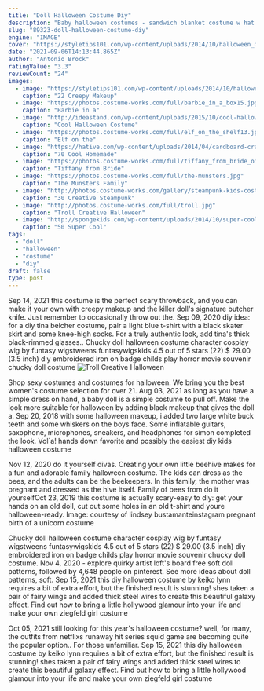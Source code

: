 ```yaml
---
title: "Doll Halloween Costume Diy"
description: "Baby halloween costumes - sandwich blanket costume w hat - photography props for newborn pictures infant boy girl 0-3 6-9 12-18 months 4.7 out of 5 stars 1,078 $12.49 $ 12 . 49"
slug: "89323-doll-halloween-costume-diy"
engine: "IMAGE"
cover: "https://styletips101.com/wp-content/uploads/2014/10/halloween_makeup12.png"
date: "2021-09-06T14:13:44.865Z"
author: "Antonio Brock"
ratingValue: "3.3"
reviewCount: "24"
images:
  - image: "https://styletips101.com/wp-content/uploads/2014/10/halloween_makeup12.png"
    caption: "22 Creepy Makeup"
  - image: "https://photos.costume-works.com/full/barbie_in_a_box15.jpg"
    caption: "Barbie in a"
  - image: "http://ideastand.com/wp-content/uploads/2015/10/cool-halloween-costume-ideas/23-cool-halloween-costume-ideas.jpg"
    caption: "Cool Halloween Costume"
  - image: "https://photos.costume-works.com/full/elf_on_the_shelf13.jpg"
    caption: "Elf on the"
  - image: "https://hative.com/wp-content/uploads/2014/04/cardboard-crafts/11-diy-halloween-masks.jpg"
    caption: "70 Cool Homemade"
  - image: "https://photos.costume-works.com/full/tiffany_from_bride_of_chucky4.jpg"
    caption: "Tiffany from Bride"
  - image: "https://photos.costume-works.com/full/the-munsters.jpg"
    caption: "The Munsters Family"
  - image: "http://photos.costume-works.com/gallery/steampunk-kids-costumes.jpg"
    caption: "30 Creative Steampunk"
  - image: "http://photos.costume-works.com/full/troll.jpg"
    caption: "Troll Creative Halloween"
  - image: "http://spongekids.com/wp-content/uploads/2014/10/super-cool-costume-ideas/30-batwoman-costume.jpg"
    caption: "50 Super Cool"
tags:
  - "doll"
  - "halloween"
  - "costume"
  - "diy"
draft: false
type: post
---
```


Sep 14, 2021 this costume is the perfect scary throwback, and you can make it your own with creepy makeup and the killer doll's signature butcher knife. Just remember to occasionally throw out the. Sep 09, 2020 diy idea: for a diy tina belcher costume, pair a light blue t-shirt with a black skater skirt and some knee-high socks. For a truly authentic look, add tina's thick black-rimmed glasses.. Chucky doll halloween costume character cosplay wig by funtasy wigstweens funtasywigskids 4.5 out of 5 stars (22) $ 29.00  (3.5 inch) diy embroidered iron on badge childs play horror movie souvenir chucky doll costume
![Troll Creative Halloween](http://photos.costume-works.com/full/troll.jpg "Troll Creative Halloween")

Shop sexy costumes and costumes for halloween. We bring you the best women&#39;s costume selection for over 21. Aug 03, 2021 as long as you have a simple dress on hand, a baby doll is a simple costume to pull off. Make the look more suitable for halloween by adding black makeup that gives the doll a. Sep 20, 2018 with some halloween makeup, i added two large white buck teeth and some whiskers on the boys face. Some inflatable guitars, saxophone, microphones, sneakers, and headphones for simon completed the look. Vol`a! hands down favorite and possibly the easiest diy kids halloween costume
<!--inArticleAds-->

<!--galleryOne-->

Nov 12, 2020 do it yourself divas. Creating your own little beehive makes for a fun and adorable family halloween costume. The kids can dress as the bees, and the adults can be the beekeepers. In this family, the mother was pregnant and dressed as the hive itself. Family of bees from do it yourselfOct 23, 2019 this costume is actually scary-easy to diy: get your hands on an old doll, cut out some holes in an old t-shirt and youre halloween-ready. Image: courtesy of lindsey bustamanteinstagram pregnant birth of a unicorn costume
<!--inArticleAds-->

<!--galleryTwo-->

Chucky doll halloween costume character cosplay wig by funtasy wigstweens funtasywigskids 4.5 out of 5 stars (22) $ 29.00  (3.5 inch) diy embroidered iron on badge childs play horror movie souvenir chucky doll costume. Nov 4, 2020 - explore quirky artist loft's board free soft doll patterns, followed by 4,648 people on pinterest. See more ideas about doll patterns, soft. Sep 15, 2021 this diy halloween costume by keiko lynn requires a bit of extra effort, but the finished result is stunning! shes taken a pair of fairy wings and added thick steel wires to create this beautiful galaxy effect. Find out how to bring a little hollywood glamour into your life and make your own ziegfeld girl costume
<!--galleryThree-->

Oct 05, 2021 still looking for this year's halloween costume? well, for many, the outfits from netflixs runaway hit series squid game are becoming quite the popular option.. For those unfamiliar. Sep 15, 2021 this diy halloween costume by keiko lynn requires a bit of extra effort, but the finished result is stunning! shes taken a pair of fairy wings and added thick steel wires to create this beautiful galaxy effect. Find out how to bring a little hollywood glamour into your life and make your own ziegfeld girl costume